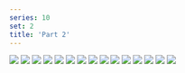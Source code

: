 ```yaml
---
series: 10
set: 2
title: 'Part 2'
---
```


![](../../../../assets/the-thing-in-the-water/part-2/016.png)
![](../../../../assets/the-thing-in-the-water/part-2/017.png)
![](../../../../assets/the-thing-in-the-water/part-2/018.png)
![](../../../../assets/the-thing-in-the-water/part-2/019.png)
![](../../../../assets/the-thing-in-the-water/part-2/020.png)
![](../../../../assets/the-thing-in-the-water/part-2/021.png)
![](../../../../assets/the-thing-in-the-water/part-2/022.png)
![](../../../../assets/the-thing-in-the-water/part-2/023.png)
![](../../../../assets/the-thing-in-the-water/part-2/024.png)
![](../../../../assets/the-thing-in-the-water/part-2/025.png)
![](../../../../assets/the-thing-in-the-water/part-2/026.png)
![](../../../../assets/the-thing-in-the-water/part-2/027.png)
![](../../../../assets/the-thing-in-the-water/part-2/028.png)
![](../../../../assets/the-thing-in-the-water/part-2/029.png)
![](../../../../assets/the-thing-in-the-water/part-2/030.png)